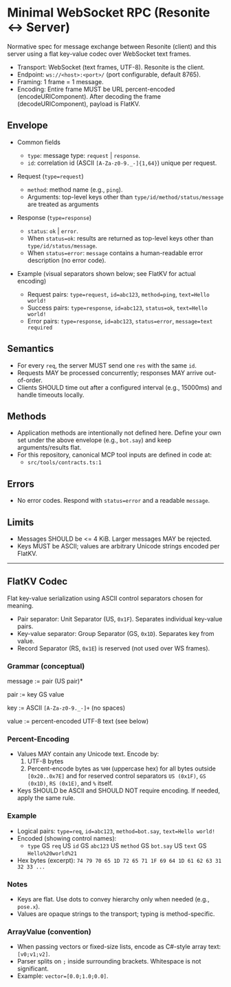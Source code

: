 # Minimal WebSocket RPC (Resonite <-> Server)

Normative spec for message exchange between Resonite (client) and this server using a flat key-value codec over WebSocket text frames.

- Transport: WebSocket (text frames, UTF-8). Resonite is the client.
- Endpoint: `ws://<host>:<port>/` (port configurable, default 8765).
- Framing: 1 frame = 1 message.
- Encoding: Entire frame MUST be URL percent-encoded (encodeURIComponent). After decoding the frame (decodeURIComponent), payload is FlatKV.

## Envelope

- Common fields
  - `type`: message type: `request` | `response`.
  - `id`: correlation id (ASCII `[A-Za-z0-9._-]{1,64}`) unique per request.

- Request (`type=request`)
  - `method`: method name (e.g., `ping`).
  - Arguments: top-level keys other than `type/id/method/status/message` are treated as arguments

- Response (`type=response`)
  - `status`: `ok` | `error`.
  - When `status=ok`: results are returned as top-level keys other than `type/id/status/message`.
  - When `status=error`: `message` contains a human-readable error description (no error code).

- Example (visual separators shown below; see FlatKV for actual encoding)
  - Request pairs: `type=request`, `id=abc123`, `method=ping`, `text=Hello world!`
  - Success pairs: `type=response`, `id=abc123`, `status=ok`, `text=Hello world!`
  - Error pairs: `type=response`, `id=abc123`, `status=error`, `message=text required`

## Semantics

- For every `req`, the server MUST send one `res` with the same `id`.
- Requests MAY be processed concurrently; responses MAY arrive out-of-order.
- Clients SHOULD time out after a configured interval (e.g., 15000ms) and handle timeouts locally.

## Methods

- Application methods are intentionally not defined here. Define your own set under the above envelope (e.g., `bot.say`) and keep arguments/results flat.
- For this repository, canonical MCP tool inputs are defined in code at:
  - `src/tools/contracts.ts:1`

## Errors

- No error codes. Respond with `status=error` and a readable `message`.

## Limits

- Messages SHOULD be <= 4 KiB. Larger messages MAY be rejected.
- Keys MUST be ASCII; values are arbitrary Unicode strings encoded per FlatKV.

---

## FlatKV Codec

Flat key-value serialization using ASCII control separators chosen for meaning.

- Pair separator: Unit Separator (US, `0x1F`). Separates individual key-value pairs.
- Key-value separator: Group Separator (GS, `0x1D`). Separates key from value.
- Record Separator (RS, `0x1E`) is reserved (not used over WS frames).

### Grammar (conceptual)

message := pair (US pair)\*

pair := key GS value

key := ASCII `[A-Za-z0-9._-]+` (no spaces)

value := percent-encoded UTF-8 text (see below)

### Percent-Encoding

- Values MAY contain any Unicode text. Encode by:
  1. UTF-8 bytes
  2. Percent-encode bytes as `%HH` (uppercase hex) for all bytes outside `[0x20..0x7E]` and for reserved control separators `US (0x1F)`, `GS (0x1D)`, `RS (0x1E)`, and `%` itself.
- Keys SHOULD be ASCII and SHOULD NOT require encoding. If needed, apply the same rule.

### Example

- Logical pairs: `type=req`, `id=abc123`, `method=bot.say`, `text=Hello world!`
- Encoded (showing control names):
  - `type` GS `req` US `id` GS `abc123` US `method` GS `bot.say` US `text` GS `Hello%20world%21`
- Hex bytes (excerpt): `74 79 70 65 1D 72 65 71 1F 69 64 1D 61 62 63 31 32 33 ...`

### Notes

- Keys are flat. Use dots to convey hierarchy only when needed (e.g., `pose.x`).
- Values are opaque strings to the transport; typing is method-specific.

### ArrayValue (convention)

- When passing vectors or fixed-size lists, encode as C#-style array text: `[v0;v1;v2]`.
- Parser splits on `;` inside surrounding brackets. Whitespace is not significant.
- Example: `vector=[0.0;1.0;0.0]`.
